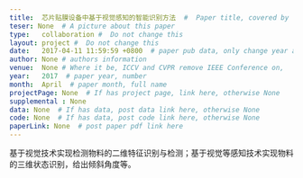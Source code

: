 ```yaml
---
title:  芯片贴膜设备中基于视觉感知的智能识别方法  #  Paper title, covered by ''
teser: None  # A picture about this paper
type:   collaboration #  Do not change this
layout: project #  Do not change this
date:   2017-04-11 11:59:59 +0800  # paper pub data, only change year and month according to this format
author: None # authors information
venue:  None # Where it be, ICCV and CVPR remove IEEE Conference on,
year:   2017  # paper year, number
month:  April  # paper month, full name
projectPage: None  # If has project page, link here, otherwise None
supplemental : None
data: None  # If has data, post data link here, otherwise None
code: None  # If has data, post code link here, otherwise None
paperLink: None  # post paper pdf link here
---
```


基于视觉技术实现检测物料的二维特征识别与检测；基于视觉等感知技术实现物料的三维状态识别，给出倾斜角度等。